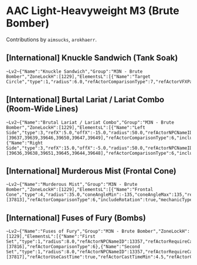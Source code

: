 # AAC Light-Heavyweight M3 (Brute Bomber)

Contributions by `aimsucks`, `arokhaerr`.

## [International] Knuckle Sandwich (Tank Soak)

```
~Lv2~{"Name":"Knuckle Sandwich","Group":"M3N - Brute Bomber","ZoneLockH":[1229],"ElementsL":[{"Name":"Target Circle","type":1,"radius":6.0,"refActorComparisonType":7,"refActorVFXPath":"vfx/lockon/eff/m0676trg_tw_d0t1p.avfx","refActorVFXMax":6000,"mechanicType":1}]}
```

## [International] Burtal Lariat / Lariat Combo (Room-Wide Lines)

```
~Lv2~{"Name":"Brutal Lariat / Lariat Combo","Group":"M3N - Brute Bomber","ZoneLockH":[1229],"ElementsL":[{"Name":"Left Side","type":3,"refX":5.0,"offX":-15.0,"radius":50.0,"refActorNPCNameID":13356,"refActorRequireCast":true,"refActorCastId":[39637,39639,39646,39650,39647,39649],"refActorComparisonType":6,"includeRotation":true,"mechanicType":1},{"Name":"Right Side","type":3,"refX":15.0,"offX":-5.0,"radius":50.0,"refActorNPCNameID":13356,"refActorRequireCast":true,"refActorCastId":[39636,39638,39651,39645,39644,39648],"refActorComparisonType":6,"includeRotation":true,"mechanicType":1}]}
```

## [International] Murderous Mist (Frontal Cone)

```
~Lv2~{"Name":"Murderous Mist","Group":"M3N - Brute Bomber","ZoneLockH":[1229],"ElementsL":[{"Name":"Frontal Cone","type":4,"radius":35.0,"coneAngleMin":-135,"coneAngleMax":135,"refActorNPCNameID":13356,"refActorRequireCast":true,"refActorCastId":[37813],"refActorComparisonType":6,"includeRotation":true,"mechanicType":1}]}
```

## [International] Fuses of Fury (Bombs)

```
~Lv2~{"Name":"Fuses of Fury","Group":"M3N - Brute Bomber","ZoneLockH":[1229],"ElementsL":[{"Name":"First Set","type":1,"radius":8.0,"refActorNPCNameID":13357,"refActorRequireCast":true,"refActorCastId":[37816],"refActorComparisonType":6},{"Name":"Second Set","type":1,"radius":8.0,"refActorNPCNameID":13357,"refActorRequireCast":true,"refActorCastId":[37817],"refActorUseCastTime":true,"refActorCastTimeMin":4.5,"refActorCastTimeMax":8.0,"refActorComparisonType":6}]}
```
